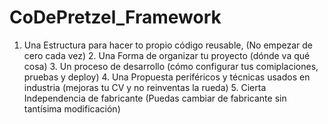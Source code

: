 # CoDePretzel_Framework
1. Una Estructura para hacer to propio código reusable, (No empezar de cero cada vez) 2. Una Forma de organizar tu proyecto (dónde va qué cosa) 3. Un proceso de desarrollo (cómo configurar tus comiplaciones, pruebas y deploy)  4. Una Propuesta periféricos y técnicas usados en industria (mejoras tu CV y no reinventas la rueda) 5. Cierta Independencia de fabricante (Puedas cambiar de fabricante sin tantísima modificación)
